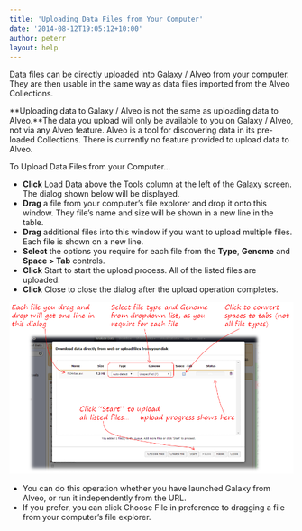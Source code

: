 ```yaml
---
title: 'Uploading Data Files from Your Computer'
date: '2014-08-12T19:05:12+10:00'
author: peterr
layout: help
---
```


Data files can be directly uploaded into Galaxy / Alveo from your computer. They are then usable in the same way as data files imported from the Alveo Collections.

**Uploading data to Galaxy / Alveo is not the same as uploading data to Alveo.**The data you upload will only be available to you on Galaxy / Alveo, not via any Alveo feature. Alveo is a tool for discovering data in its pre-loaded Collections. There is currently no feature provided to upload data to Alveo.





To Upload Data Files from your Computer…

- **Click** Load Data above the Tools column at the left of the Galaxy screen. The dialog shown below will be displayed.
- **Drag** a file from your computer’s file explorer and drop it onto this window. They file’s name and size will be shown in a new line in the table.
- **Drag** additional files into this window if you want to upload multiple files. Each file is shown on a new line.
- **Select** the options you require for each file from the **Type**, **Genome** and **Space &gt; Tab** controls.
- **Click** Start to start the upload process. All of the listed files are uploaded.
- **Click** Close to close the dialog after the upload operation completes.



![GalaxyUploadFile](/assets/files/2014/08/GalaxyUploadFile.png)

- You can do this operation whether you have launched Galaxy from Alveo, or run it independently from the  URL.
- If you prefer, you can click Choose File in preference to dragging a file from your computer’s file explorer.